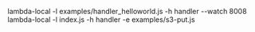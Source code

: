 lambda-local -l examples/handler_helloworld.js -h handler --watch 8008
lambda-local -l index.js -h handler -e examples/s3-put.js
